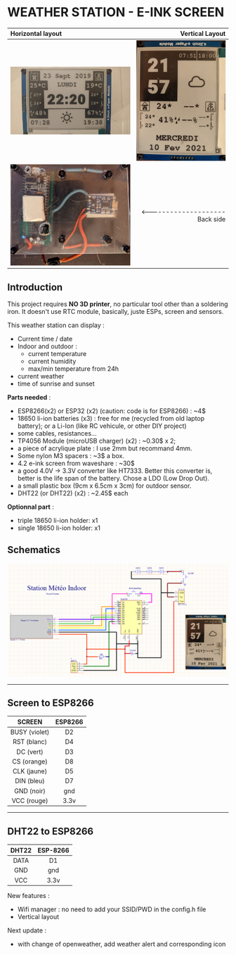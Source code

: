 # WEATHER STATION - E-INK SCREEN

Horizontal layout | Vertical Layout
:----------|-----------:
![Horizontal Layout](weather_station.jpg) | ![Vertical Layout](Screen2.jpg)
![Back](back.jpg) | <--------------------Back side

## Introduction

This project requires **NO 3D printer**, no particular tool other than a soldering iron.
It doesn't use RTC module, basically, juste ESPs, screen and sensors.

This weather station can display : 
- Current time / date
- Indoor and outdoor :
  - current temperature
  - current humidity
  - max/min temperature from 24h
- current weather
- time of sunrise and sunset


**Parts needed** : 
- ESP8266(x2) or ESP32 (x2) (caution: code is for ESP8266) : ~4$
- 18650 li-ion batteries (x3) : free for me (recycled from old laptop battery); or a Li-Ion (like RC vehicule, or other DIY project)
- some cables, resistances...
- TP4056 Module (microUSB charger) (x2) : ~0.30$ x 2;
- a piece of acrylique plate : I use 2mm but recommand 4mm.
- Some nylon M3 spacers : ~3$ a box.
- 4.2 e-ink screen from waveshare : ~30$
- a good 4.0V -> 3.3V converter like HT7333. Better this converter is, better is the life span of the battery. Chose a LDO (Low Drop Out).
- a small plastic box (9cm x 6.5cm x 3cm) for outdoor sensor.
- DHT22 (or DHT22) (x2) : ~2.45$ each

**Optionnal part** : 
- triple 18650 li-ion holder: x1
- single 18650 li-ion holder: x1



## Schematics

![schematics](schematics.PNG) 

***
## Screen to ESP8266
| SCREEN | ESP8266 |
|:----------:|:-----------:|
| BUSY (violet) | D2|
| RST (blanc)   | D4|
| DC (vert)     | D3|
| CS (orange)   | D8|
| CLK (jaune)   | D5|
| DIN (bleu)    | D7|
| GND (noir)    | gnd|
| VCC (rouge)   | 3.3v|

***
## DHT22 to ESP8266

| DHT22| ESP-8266 |
|:----------:|:-----------:|
| DATA | D1 |
| GND  | gnd|
| VCC  | 3.3v|


New features :
- Wifi manager : no need to add your SSID/PWD in the config.h file
- Vertical layout

Next update :
- with change of openweather, add weather alert and corresponding icon